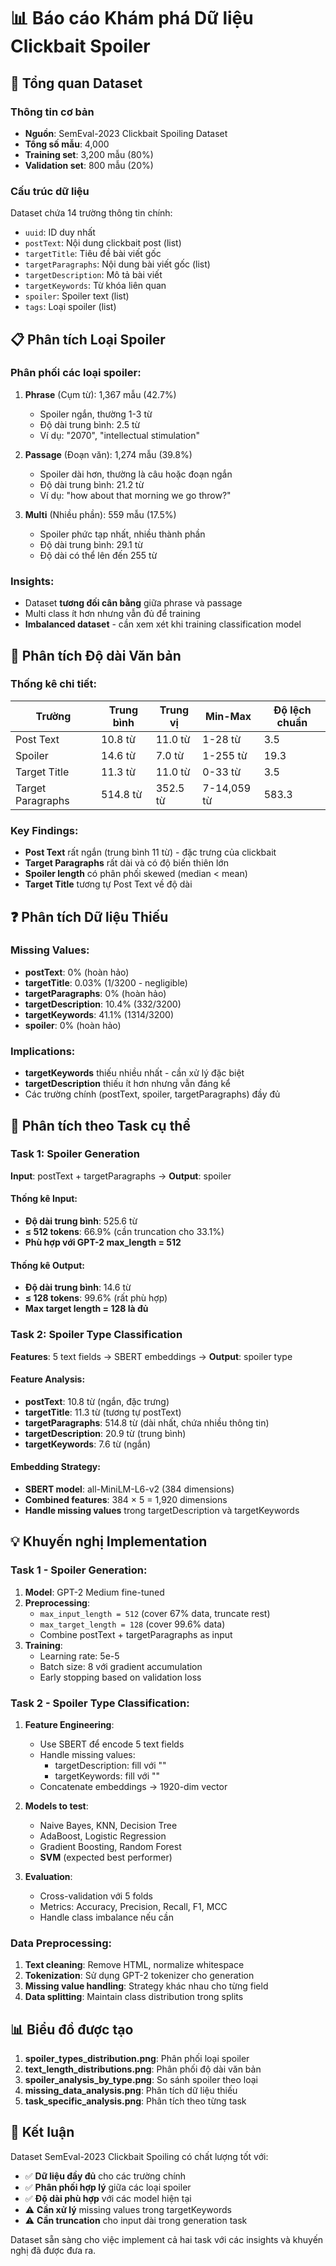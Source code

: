 # 📊 Báo cáo Khám phá Dữ liệu Clickbait Spoiler

## 🎯 Tổng quan Dataset

### Thông tin cơ bản
- **Nguồn**: SemEval-2023 Clickbait Spoiling Dataset
- **Tổng số mẫu**: 4,000
- **Training set**: 3,200 mẫu (80%)
- **Validation set**: 800 mẫu (20%)

### Cấu trúc dữ liệu
Dataset chứa 14 trường thông tin chính:
- `uuid`: ID duy nhất
- `postText`: Nội dung clickbait post (list)
- `targetTitle`: Tiêu đề bài viết gốc
- `targetParagraphs`: Nội dung bài viết gốc (list)
- `targetDescription`: Mô tả bài viết
- `targetKeywords`: Từ khóa liên quan
- `spoiler`: Spoiler text (list)
- `tags`: Loại spoiler (list)

## 📋 Phân tích Loại Spoiler

### Phân phối các loại spoiler:
1. **Phrase** (Cụm từ): 1,367 mẫu (42.7%)
   - Spoiler ngắn, thường 1-3 từ
   - Độ dài trung bình: 2.5 từ
   - Ví dụ: "2070", "intellectual stimulation"

2. **Passage** (Đoạn văn): 1,274 mẫu (39.8%)
   - Spoiler dài hơn, thường là câu hoặc đoạn ngắn
   - Độ dài trung bình: 21.2 từ
   - Ví dụ: "how about that morning we go throw?"

3. **Multi** (Nhiều phần): 559 mẫu (17.5%)
   - Spoiler phức tạp nhất, nhiều thành phần
   - Độ dài trung bình: 29.1 từ
   - Độ dài có thể lên đến 255 từ

### Insights:
- Dataset **tương đối cân bằng** giữa phrase và passage
- Multi class ít hơn nhưng vẫn đủ để training
- **Imbalanced dataset** - cần xem xét khi training classification model

## 📏 Phân tích Độ dài Văn bản

### Thống kê chi tiết:

| Trường | Trung bình | Trung vị | Min-Max | Độ lệch chuẩn |
|--------|------------|----------|---------|---------------|
| Post Text | 10.8 từ | 11.0 từ | 1-28 từ | 3.5 |
| Spoiler | 14.6 từ | 7.0 từ | 1-255 từ | 19.3 |
| Target Title | 11.3 từ | 11.0 từ | 0-33 từ | 3.5 |
| Target Paragraphs | 514.8 từ | 352.5 từ | 7-14,059 từ | 583.3 |

### Key Findings:
- **Post Text** rất ngắn (trung bình 11 từ) - đặc trưng của clickbait
- **Target Paragraphs** rất dài và có độ biến thiên lớn
- **Spoiler length** có phân phối skewed (median < mean)
- **Target Title** tương tự Post Text về độ dài

## ❓ Phân tích Dữ liệu Thiếu

### Missing Values:
- **postText**: 0% (hoàn hảo)
- **targetTitle**: 0.03% (1/3200 - negligible)
- **targetParagraphs**: 0% (hoàn hảo)
- **targetDescription**: 10.4% (332/3200)
- **targetKeywords**: 41.1% (1314/3200)
- **spoiler**: 0% (hoàn hảo)

### Implications:
- **targetKeywords** thiếu nhiều nhất - cần xử lý đặc biệt
- **targetDescription** thiếu ít hơn nhưng vẫn đáng kể
- Các trường chính (postText, spoiler, targetParagraphs) đầy đủ

## 🎯 Phân tích theo Task cụ thể

### Task 1: Spoiler Generation
**Input**: postText + targetParagraphs → **Output**: spoiler

#### Thống kê Input:
- **Độ dài trung bình**: 525.6 từ
- **≤ 512 tokens**: 66.9% (cần truncation cho 33.1%)
- **Phù hợp với GPT-2 max_length = 512**

#### Thống kê Output:
- **Độ dài trung bình**: 14.6 từ
- **≤ 128 tokens**: 99.6% (rất phù hợp)
- **Max target length = 128 là đủ**

### Task 2: Spoiler Type Classification
**Features**: 5 text fields → SBERT embeddings → **Output**: spoiler type

#### Feature Analysis:
- **postText**: 10.8 từ (ngắn, đặc trưng)
- **targetTitle**: 11.3 từ (tương tự postText)
- **targetParagraphs**: 514.8 từ (dài nhất, chứa nhiều thông tin)
- **targetDescription**: 20.9 từ (trung bình)
- **targetKeywords**: 7.6 từ (ngắn)

#### Embedding Strategy:
- **SBERT model**: all-MiniLM-L6-v2 (384 dimensions)
- **Combined features**: 384 × 5 = 1,920 dimensions
- **Handle missing values** trong targetDescription và targetKeywords

## 💡 Khuyến nghị Implementation

### Task 1 - Spoiler Generation:
1. **Model**: GPT-2 Medium fine-tuned
2. **Preprocessing**:
   - `max_input_length = 512` (cover 67% data, truncate rest)
   - `max_target_length = 128` (cover 99.6% data)
   - Combine postText + targetParagraphs as input
3. **Training**:
   - Learning rate: 5e-5
   - Batch size: 8 với gradient accumulation
   - Early stopping based on validation loss

### Task 2 - Spoiler Type Classification:
1. **Feature Engineering**:
   - Use SBERT để encode 5 text fields
   - Handle missing values:
     - targetDescription: fill với ""
     - targetKeywords: fill với ""
   - Concatenate embeddings → 1920-dim vector

2. **Models to test**:
   - Naive Bayes, KNN, Decision Tree
   - AdaBoost, Logistic Regression
   - Gradient Boosting, Random Forest
   - **SVM** (expected best performer)

3. **Evaluation**:
   - Cross-validation với 5 folds
   - Metrics: Accuracy, Precision, Recall, F1, MCC
   - Handle class imbalance nếu cần

### Data Preprocessing:
1. **Text cleaning**: Remove HTML, normalize whitespace
2. **Tokenization**: Sử dụng GPT-2 tokenizer cho generation
3. **Missing value handling**: Strategy khác nhau cho từng field
4. **Data splitting**: Maintain class distribution trong splits

## 📊 Biểu đồ được tạo

1. **spoiler_types_distribution.png**: Phân phối loại spoiler
2. **text_length_distributions.png**: Phân phối độ dài văn bản
3. **spoiler_analysis_by_type.png**: So sánh spoiler theo loại
4. **missing_data_analysis.png**: Phân tích dữ liệu thiếu
5. **task_specific_analysis.png**: Phân tích theo từng task

## 🎯 Kết luận

Dataset SemEval-2023 Clickbait Spoiling có chất lượng tốt với:
- ✅ **Dữ liệu đầy đủ** cho các trường chính
- ✅ **Phân phối hợp lý** giữa các loại spoiler
- ✅ **Độ dài phù hợp** với các model hiện tại
- ⚠️ **Cần xử lý** missing values trong targetKeywords
- ⚠️ **Cần truncation** cho input dài trong generation task

Dataset sẵn sàng cho việc implement cả hai task với các insights và khuyến nghị đã được đưa ra. 